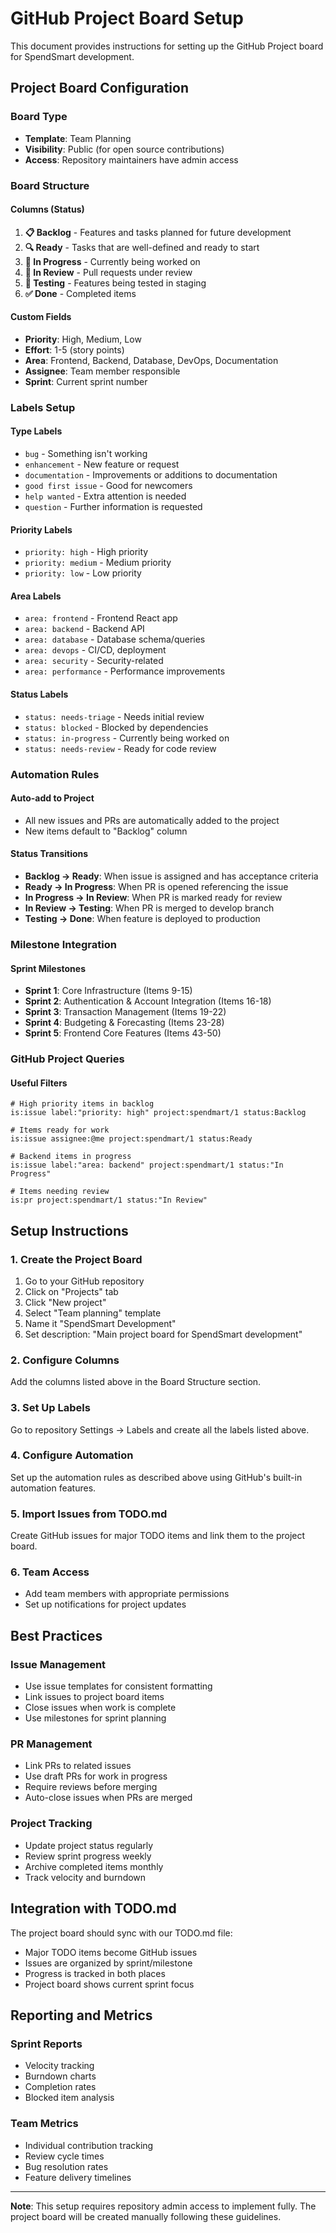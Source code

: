 # GitHub Project Board Setup

This document provides instructions for setting up the GitHub Project board for SpendSmart
development.

## Project Board Configuration

### Board Type

- **Template**: Team Planning
- **Visibility**: Public (for open source contributions)
- **Access**: Repository maintainers have admin access

### Board Structure

#### Columns (Status)

1. **📋 Backlog** - Features and tasks planned for future development
2. **🔍 Ready** - Tasks that are well-defined and ready to start
3. **🚧 In Progress** - Currently being worked on
4. **👀 In Review** - Pull requests under review
5. **🧪 Testing** - Features being tested in staging
6. **✅ Done** - Completed items

#### Custom Fields

- **Priority**: High, Medium, Low
- **Effort**: 1-5 (story points)
- **Area**: Frontend, Backend, Database, DevOps, Documentation
- **Assignee**: Team member responsible
- **Sprint**: Current sprint number

### Labels Setup

#### Type Labels

- `bug` - Something isn't working
- `enhancement` - New feature or request
- `documentation` - Improvements or additions to documentation
- `good first issue` - Good for newcomers
- `help wanted` - Extra attention is needed
- `question` - Further information is requested

#### Priority Labels

- `priority: high` - High priority
- `priority: medium` - Medium priority
- `priority: low` - Low priority

#### Area Labels

- `area: frontend` - Frontend React app
- `area: backend` - Backend API
- `area: database` - Database schema/queries
- `area: devops` - CI/CD, deployment
- `area: security` - Security-related
- `area: performance` - Performance improvements

#### Status Labels

- `status: needs-triage` - Needs initial review
- `status: blocked` - Blocked by dependencies
- `status: in-progress` - Currently being worked on
- `status: needs-review` - Ready for code review

### Automation Rules

#### Auto-add to Project

- All new issues and PRs are automatically added to the project
- New items default to "Backlog" column

#### Status Transitions

- **Backlog → Ready**: When issue is assigned and has acceptance criteria
- **Ready → In Progress**: When PR is opened referencing the issue
- **In Progress → In Review**: When PR is marked ready for review
- **In Review → Testing**: When PR is merged to develop branch
- **Testing → Done**: When feature is deployed to production

### Milestone Integration

#### Sprint Milestones

- **Sprint 1**: Core Infrastructure (Items 9-15)
- **Sprint 2**: Authentication & Account Integration (Items 16-18)
- **Sprint 3**: Transaction Management (Items 19-22)
- **Sprint 4**: Budgeting & Forecasting (Items 23-28)
- **Sprint 5**: Frontend Core Features (Items 43-50)

### GitHub Project Queries

#### Useful Filters

```
# High priority items in backlog
is:issue label:"priority: high" project:spendmart/1 status:Backlog

# Items ready for work
is:issue assignee:@me project:spendmart/1 status:Ready

# Backend items in progress
is:issue label:"area: backend" project:spendmart/1 status:"In Progress"

# Items needing review
is:pr project:spendmart/1 status:"In Review"
```

## Setup Instructions

### 1. Create the Project Board

1. Go to your GitHub repository
2. Click on "Projects" tab
3. Click "New project"
4. Select "Team planning" template
5. Name it "SpendSmart Development"
6. Set description: "Main project board for SpendSmart development"

### 2. Configure Columns

Add the columns listed above in the Board Structure section.

### 3. Set Up Labels

Go to repository Settings → Labels and create all the labels listed above.

### 4. Configure Automation

Set up the automation rules as described above using GitHub's built-in automation features.

### 5. Import Issues from TODO.md

Create GitHub issues for major TODO items and link them to the project board.

### 6. Team Access

- Add team members with appropriate permissions
- Set up notifications for project updates

## Best Practices

### Issue Management

- Use issue templates for consistent formatting
- Link issues to project board items
- Close issues when work is complete
- Use milestones for sprint planning

### PR Management

- Link PRs to related issues
- Use draft PRs for work in progress
- Require reviews before merging
- Auto-close issues when PRs are merged

### Project Tracking

- Update project status regularly
- Review sprint progress weekly
- Archive completed items monthly
- Track velocity and burndown

## Integration with TODO.md

The project board should sync with our TODO.md file:

- Major TODO items become GitHub issues
- Issues are organized by sprint/milestone
- Progress is tracked in both places
- Project board shows current sprint focus

## Reporting and Metrics

### Sprint Reports

- Velocity tracking
- Burndown charts
- Completion rates
- Blocked item analysis

### Team Metrics

- Individual contribution tracking
- Review cycle times
- Bug resolution rates
- Feature delivery timelines

---

**Note**: This setup requires repository admin access to implement fully. The project board will be
created manually following these guidelines.
